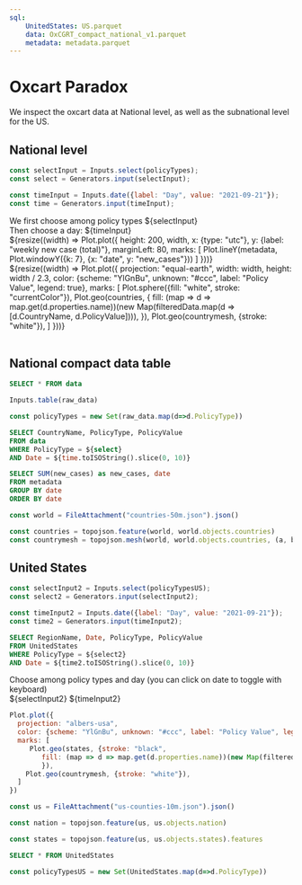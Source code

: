 ```yaml
---
sql:
    UnitedStates: US.parquet
    data: OxCGRT_compact_national_v1.parquet
    metadata: metadata.parquet
---
```


# Oxcart Paradox

We inspect the oxcart data at National level, as well as the subnational level for the US.

## National level

```js
const selectInput = Inputs.select(policyTypes);
const select = Generators.input(selectInput);
```
```js
const timeInput = Inputs.date({label: "Day", value: "2021-09-21"});
const time = Generators.input(timeInput);
```
<div class="grid grid-cols-3">
    <div>
        We first choose among policy types
        ${selectInput}
        <br>
        Then choose a day:
        ${timeInput}
    </div>
    <div class="grid-colspan-2">
        ${resize((width) => Plot.plot({
            height: 200,
            width,
            x: {type: "utc"},
            y: {label: "weekly new case (total)"},
            marginLeft: 80,
            marks: [
                Plot.lineY(metadata, Plot.windowY({k: 7}, {x: "date", y: "new_cases"}))
            ]
        }))}
    </div>
</div>
<div>${resize((width) =>
    Plot.plot({
    projection: "equal-earth",
    width: width,
    height: width / 2.3,
    color: {scheme: "YlGnBu", unknown: "#ccc", label: "Policy Value", legend: true},
    marks: [
        Plot.sphere({fill: "white", stroke: "currentColor"}),
        Plot.geo(countries, {
        fill: (map => d => map.get(d.properties.name))(new Map(filteredData.map(d => [d.CountryName, d.PolicyValue]))),
        }),
        Plot.geo(countrymesh, {stroke: "white"}),
    ]
    }))}
</div>

<br>

## National compact data table

```sql id=[...raw_data]
SELECT * FROM data
```
```js
Inputs.table(raw_data)
```

```js
const policyTypes = new Set(raw_data.map(d=>d.PolicyType))
```

```sql id=[...filteredData]
SELECT CountryName, PolicyType, PolicyValue 
FROM data 
WHERE PolicyType = ${select}
AND Date = ${time.toISOString().slice(0, 10)}
```

```sql id=[...metadata]
SELECT SUM(new_cases) as new_cases, date 
FROM metadata 
GROUP BY date 
ORDER BY date
```

```js
const world = FileAttachment("countries-50m.json").json()
```

```js
const countries = topojson.feature(world, world.objects.countries)
const countrymesh = topojson.mesh(world, world.objects.countries, (a, b) => a !== b)
```


## United States

```js
const selectInput2 = Inputs.select(policyTypesUS);
const select2 = Generators.input(selectInput2);
```

```js
const timeInput2 = Inputs.date({label: "Day", value: "2021-09-21"});
const time2 = Generators.input(timeInput2);
```

```sql id=[...filteredData_us]
SELECT RegionName, Date, PolicyType, PolicyValue 
FROM UnitedStates
WHERE PolicyType = ${select2}
AND Date = ${time2.toISOString().slice(0, 10)}
```

<div>
    Choose among policy types and day (you can click on date to toggle with keyboard)
    <br>
    ${selectInput2}
    ${timeInput2}
</div>

```js
Plot.plot({
  projection: "albers-usa",
  color: {scheme: "YlGnBu", unknown: "#ccc", label: "Policy Value", legend: true},
  marks: [
     Plot.geo(states, {stroke: "black",
        fill: (map => d => map.get(d.properties.name))(new Map(filteredData_us.map(d => [d.RegionName, d.PolicyValue]))),
        }),
    Plot.geo(countrymesh, {stroke: "white"}),
  ]
})
```

```js
const us = FileAttachment("us-counties-10m.json").json()
```

```js
const nation = topojson.feature(us, us.objects.nation)
```

```js
const states = topojson.feature(us, us.objects.states).features
```

```sql id=[...UnitedStates]
SELECT * FROM UnitedStates
```

```js
const policyTypesUS = new Set(UnitedStates.map(d=>d.PolicyType))
```